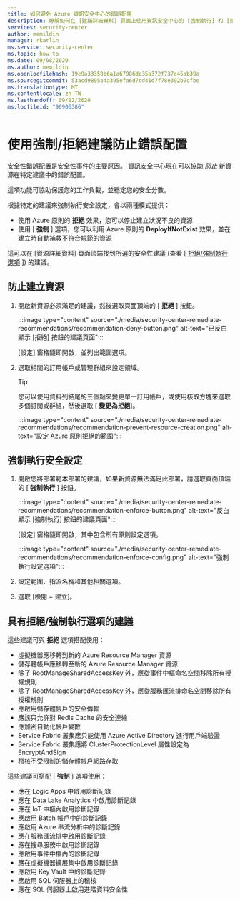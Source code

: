 ```yaml
---
title: 如何避免 Azure 資訊安全中心的錯誤配置
description: 瞭解如何在 [建議詳細資料] 頁面上使用資訊安全中心的 [強制執行] 和 [拒絕] 選項
services: security-center
author: memildin
manager: rkarlin
ms.service: security-center
ms.topic: how-to
ms.date: 09/08/2020
ms.author: memildin
ms.openlocfilehash: 19e9a33350b6a1a67986dc35a372f737e45ab39a
ms.sourcegitcommit: 53acd9895a4a395efa6d7cd41d7f78e392b9cfbe
ms.translationtype: MT
ms.contentlocale: zh-TW
ms.lasthandoff: 09/22/2020
ms.locfileid: "90906386"
---
```

# <a name="prevent-misconfigurations-with-enforcedeny-recommendations"></a>使用強制/拒絕建議防止錯誤配置

安全性錯誤配置是安全性事件的主要原因。 資訊安全中心現在可以協助 *防止* 新資源在特定建議中的錯誤配置。 

這項功能可協助保護您的工作負載，並穩定您的安全分數。

根據特定的建議來強制執行安全設定，會以兩種模式提供：

- 使用 Azure 原則的 **拒絕** 效果，您可以停止建立狀況不良的資源
- 使用 [ **強制** ] 選項，您可以利用 Azure 原則的 **DeployIfNotExist** 效果，並在建立時自動補救不符合規範的資源

這可以在 [資源詳細資料] 頁面頂端找到所選的安全性建議 (查看 [ [拒絕/強制執行選項](#recommendations-with-denyenforce-options) ]) 的建議。

## <a name="prevent-resource-creation"></a>防止建立資源

1. 開啟新資源必須滿足的建議，然後選取頁面頂端的 [ **拒絕** ] 按鈕。

    :::image type="content" source="./media/security-center-remediate-recommendations/recommendation-deny-button.png" alt-text="已反白顯示 [拒絕] 按鈕的建議頁面":::

    [設定] 窗格隨即開啟，並列出範圍選項。 

1. 選取相關的訂用帳戶或管理群組來設定領域。

    > [!TIP]
    > 您可以使用資料列結尾的三個點來變更單一訂用帳戶，或使用核取方塊來選取多個訂閱或群組，然後選取 [ **變更為拒絕**]。

    :::image type="content" source="./media/security-center-remediate-recommendations/recommendation-prevent-resource-creation.png" alt-text="設定 Azure 原則拒絕的範圍":::


## <a name="enforce-a-secure-configuration"></a>強制執行安全設定

1. 開啟您將部署範本部署的建議，如果新資源無法滿足此部署，請選取頁面頂端的 [ **強制執行** ] 按鈕。

    :::image type="content" source="./media/security-center-remediate-recommendations/recommendation-enforce-button.png" alt-text="反白顯示 [強制執行] 按鈕的建議頁面":::

    [設定] 窗格隨即開啟，其中包含所有原則設定選項。 

    :::image type="content" source="./media/security-center-remediate-recommendations/recommendation-enforce-config.png" alt-text="強制執行設定選項":::

1. 設定範圍、指派名稱和其他相關選項。

1. 選取 [檢閱 + 建立]。

## <a name="recommendations-with-denyenforce-options"></a>具有拒絕/強制執行選項的建議

這些建議可與 **拒絕** 選項搭配使用：

- 虛擬機器應移轉到新的 Azure Resource Manager 資源
- 儲存體帳戶應移轉至新的 Azure Resource Manager 資源
- 除了 RootManageSharedAccessKey 外，應從事件中樞命名空間移除所有授權規則
- 除了 RootManageSharedAccessKey 外，應從服務匯流排命名空間移除所有授權規則
- 應啟用儲存體帳戶的安全傳輸
- 應該只允許對 Redis Cache 的安全連線
- 應加密自動化帳戶變數
- Service Fabric 叢集應只能使用 Azure Active Directory 進行用戶端驗證
- Service Fabric 叢集應將 ClusterProtectionLevel 屬性設定為 EncryptAndSign
- 稽核不受限制的儲存體帳戶網路存取


這些建議可搭配 [ **強制** ] 選項使用：

- 應在 Logic Apps 中啟用診斷記錄
- 應在 Data Lake Analytics 中啟用診斷記錄
- 應在 IoT 中樞內啟用診斷記錄
- 應啟用 Batch 帳戶中的診斷記錄
- 應啟用 Azure 串流分析中的診斷記錄
- 應在服務匯流排中啟用診斷記錄
- 應在搜尋服務中啟用診斷記錄
- 應啟用事件中樞內的診斷記錄
- 應在虛擬機器擴展集中啟用診斷記錄
- 應啟用 Key Vault 中的診斷記錄
- 應啟用 SQL 伺服器上的稽核
- 應在 SQL 伺服器上啟用進階資料安全性



